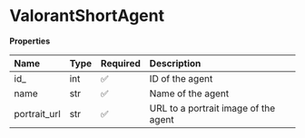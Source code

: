 # ValorantShortAgent

**Properties**

| Name         | Type | Required | Description                          |
| :----------- | :--- | :------- | :----------------------------------- |
| id\_         | int  | ✅       | ID of the agent                      |
| name         | str  | ✅       | Name of the agent                    |
| portrait_url | str  | ✅       | URL to a portrait image of the agent |
